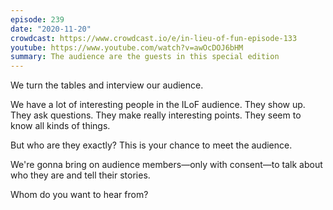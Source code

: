 ```yaml
---
episode: 239
date: "2020-11-20"
crowdcast: https://www.crowdcast.io/e/in-lieu-of-fun-episode-133
youtube: https://www.youtube.com/watch?v=awOcDOJ6bHM
summary: The audience are the guests in this special edition
---
```

We turn the tables and interview our audience.

We have a lot of interesting people in the ILoF audience. They show up. They
ask questions. They make really interesting points. They seem to know all kinds
of things.

But who are they exactly? This is your chance to meet the audience.

We're gonna bring on audience members—only with consent—to talk about who they
are and tell their stories.

Whom do you want to hear from?
